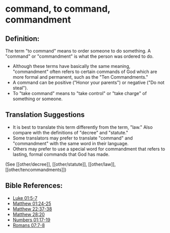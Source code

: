 # command, to command, commandment #

## Definition: ##

The term "to command" means to order someone to do something. A "command" or "commandment" is what the person was ordered to do.

* Although these terms have basically the same meaning, "commandment" often refers to certain commands of God which are more formal and permanent, such as the "Ten Commandments."
* A command can be positive ("Honor your parents") or negative ("Do not steal").
* To "take command" means to "take control" or "take charge" of something or someone.

## Translation Suggestions ##

* It is best to translate this term differently from the term, "law." Also compare with the definitions of "decree" and "statute."
* Some translators may prefer to translate "command" and "commandment" with the same word in their language.
* Others may prefer to use a special word for commandment that refers to lasting, formal commands that God has made.

(See [[other/decree]], [[other/statute]], [[other/law]], [[other/tencommandments]])

## Bible References: ##

* [Luke 01:5-7](en/tn/luk/help/01/05)
* [Matthew 01:24-25](en/tn/mat/help/01/24)
* [Matthew 22:37-38](en/tn/mat/help/22/37)
* [Matthew 28:20](en/tn/mat/help/28/20)
* [Numbers 01:17-19](en/tn/num/help/01/17)
* [Romans 07:7-8](en/tn/rom/help/07/07)